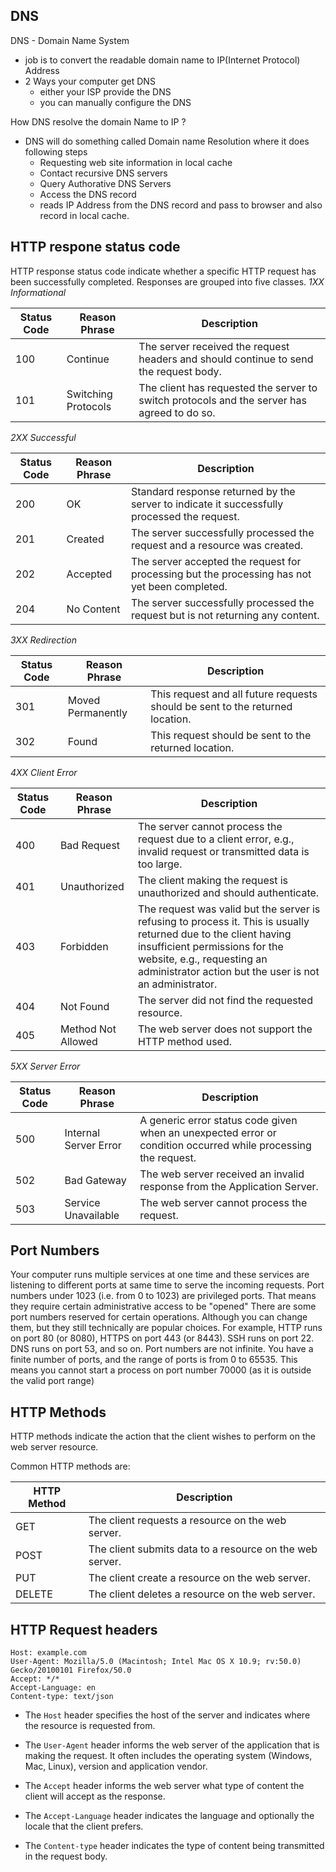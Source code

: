 ## DNS
DNS - Domain Name System 
- job is to convert the readable domain name to IP(Internet Protocol) Address 
- 2 Ways your computer get DNS 
   - either your ISP provide the DNS
   - you can manually configure the DNS

How DNS resolve the domain Name to IP ? 
- DNS will do something called Domain name Resolution where it does following steps
    - Requesting web site information in local cache
    - Contact recursive DNS servers
    - Query Authorative DNS Servers
    - Access the DNS record
    - reads IP Address from the DNS record and pass to browser and also record in local cache.

## HTTP respone status code

HTTP response status code indicate whether a specific HTTP request has been successfully completed. Responses are grouped into five classes.
_1XX Informational_

| Status Code | Reason Phrase | Description |
|-------------|---------------|-------------|
| 100 | Continue | The server received the request headers and should continue to send the request body. |
| 101 | Switching Protocols | The client has requested the server to switch protocols and the server has agreed to do so. |

_2XX Successful_

| Status Code | Reason Phrase | Description |
|-------------|---------------|-------------|
| 200 | OK | Standard response returned by the server to indicate it successfully processed the request. |
| 201 | Created | The server successfully processed the request and a resource was created. |
| 202 | Accepted | The server accepted the request for processing but the processing has not yet been completed. |
| 204 | No Content | The server successfully processed the request but is not returning any content. |

_3XX Redirection_

| Status Code | Reason Phrase | Description |
|-------------|---------------|-------------|
| 301 | Moved Permanently | This request and all future requests should be sent to the returned location. |
| 302 | Found | This request should be sent to the returned location. |

_4XX Client Error_

| Status Code | Reason Phrase | Description |
|-------------|---------------|-------------|
| 400 | Bad Request | The server cannot process the request due to a client error, e.g., invalid request or transmitted data is too large. |
| 401 | Unauthorized | The client making the request is unauthorized and should authenticate. |
| 403 | Forbidden | The request was valid but the server is refusing to process it. This is usually returned due to the client having insufficient permissions for the website, e.g., requesting an administrator action but the user is not an administrator. |
| 404 | Not Found | The server did not find the requested resource. |
| 405 | Method Not Allowed | The web server does not support the HTTP method used. |

_5XX Server Error_

| Status Code | Reason Phrase | Description |
|-------------|---------------|-------------|
| 500 | Internal Server Error | A generic error status code given when an unexpected error or condition occurred while processing the request. |
| 502 | Bad Gateway | The web server received an invalid response from the Application Server. |
| 503 | Service Unavailable | The web server cannot process the request. |

## Port Numbers
Your computer runs multiple services at one time and these services are listening to different ports at same time to serve the incoming requests. 
Port numbers under 1023 (i.e. from 0 to 1023) are privileged ports. That means they require certain administrative access to be "opened"
There are some port numbers reserved for certain operations. Although you can change them, but they still technically are popular choices. For example, HTTP runs on port 80 (or 8080), HTTPS on port 443 (or 8443). SSH runs on port 22. DNS runs on port 53, and so on.
Port numbers are not infinite.
You have a finite number of ports, and the range of ports is from 0 to 65535. This means you cannot start a process on port number 70000 (as it is outside the valid port range)

## HTTP Methods

HTTP methods indicate the action that the client wishes to perform on the web server resource.

Common HTTP methods are:

| HTTP Method | Description |
|-------------|-------------|
| GET | The client requests a resource on the web server. |
| POST | The client submits data to a resource on the web server. |
| PUT | The client create  a resource on the web server. |
| DELETE | The client deletes a resource on the web server. |

## HTTP Request headers

```
Host: example.com​
User-Agent: Mozilla/5.0 (Macintosh; Intel Mac OS X 10.9; rv:50.0) Gecko/20100101 Firefox/50.0
Accept: */*
Accept-Language: en​
Content-type: text/json
```

- The `Host` header specifies the host of the server and indicates where the resource is requested from.

- The `User-Agent` header informs the web server of the application that is making the request. It often includes the operating system (Windows, Mac, Linux), version and application vendor.

- The `Accept` header informs the web server what type of content the client will accept as the response.

- The `Accept-Language` header indicates the language and optionally the locale that the client prefers.

- The `Content-type` header indicates the type of content being transmitted in the request body.